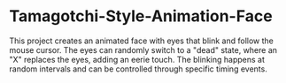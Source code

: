 # Tamagotchi-Style-Animation-Face
This project creates an animated face with eyes that blink and follow the mouse cursor. The eyes can randomly switch to a "dead" state, where an "X" replaces the eyes, adding an eerie touch. The blinking happens at random intervals and can be controlled through specific timing events.
